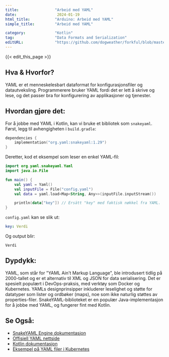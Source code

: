 ```yaml
---
title:                "Arbeid med YAML"
date:                  2024-01-19
html_title:           "Arduino: Arbeid med YAML"
simple_title:         "Arbeid med YAML"

category:             "Kotlin"
tag:                  "Data Formats and Serialization"
editURL:              "https://github.com/dogweather/forkful/blob/master/content/no/kotlin/working-with-yaml.md"
---
```


{{< edit_this_page >}}

## Hva & Hvorfor?
YAML er et menneskelesbart dataformat for konfigurasjonsfiler og datautveksling. Programmerere bruker YAML fordi det er lett å skrive og lese, og det passer bra for konfigurering av applikasjoner og tjenester.

## Hvordan gjøre det:
For å jobbe med YAML i Kotlin, kan vi bruke et bibliotek som `snakeyaml`. Først, legg til avhengigheten i `build.gradle`:

```kotlin
dependencies {
    implementation("org.yaml:snakeyaml:1.29")
}
```

Deretter, kod et eksempel som leser en enkel YAML-fil:

```kotlin
import org.yaml.snakeyaml.Yaml
import java.io.File

fun main() {
    val yaml = Yaml()
    val inputFile = File("config.yaml")
    val data = yaml.load<Map<String, Any>>(inputFile.inputStream())

    println(data["key"]) // Ersätt "key" med faktisk nøkkel fra YAML.
}
```

`config.yaml` kan se slik ut:
```yaml
key: Verdi
```

Og output blir:
```
Verdi
```

## Dypdykk:
YAML, som står for "YAML Ain't Markup Language", ble introdusert tidlig på 2000-tallet og er et alternativ til XML og JSON for data serialisering. Det er spesielt populært i DevOps-praksis, med verktøy som Docker og Kubernetes. YAMLs designprinsipper inkluderer leselighet og støtte for datatyper som lister og ordbøker (maps), noe som ikke naturlig støttes av properties-filer. SnakeYAML-biblioteket er en populær Java-implementasjon for å jobbe med YAML, og fungerer fint med Kotlin.

## Se Også:
- [SnakeYAML Engine dokumentasjon](https://bitbucket.org/asomov/snakeyaml-engine)
- [Offisiell YAML nettside](https://yaml.org/)
- [Kotlin dokumentasjon](https://kotlinlang.org/docs/reference/)
- [Eksempel på YAML filer i Kubernetes](https://kubernetes.io/docs/concepts/configuration/overview/)
